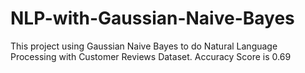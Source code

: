 # NLP-with-Gaussian-Naive-Bayes
This project using Gaussian Naive Bayes to do Natural Language Processing with Customer Reviews Dataset. Accuracy Score is 0.69 
